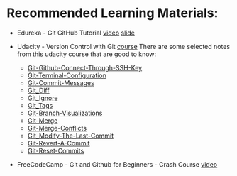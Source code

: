 # Recommended Learning Materials:
* Edureka - Git GitHub Tutorial [video](https://www.youtube.com/watch?v=xuB1Id2Wxak) [slide](supplements/Git-and-Github-tutorial.pdf)

* Udacity - Version Control with Git [course](https://classroom.udacity.com/courses/ud123)
  There are some selected notes from this udacity course that are good to know: 
  * [Git-Github-Connect-Through-SSH-Key](supplements/00_Git-Github-Connect-Through-SSH-Key.md) 
  * [Git-Terminal-Configuration](supplements/01_Git-Terminal-Configuration.md)
  * [Git-Commit-Messages](supplements/02_Git-Commit-Messages.md)
  * [Git_Diff](supplements/03_Git_Diff.md)
  * [Git_Ignore](supplements/04_Git_Ignore.md)
  * [Git_Tags](supplements/05_Git_Tags.md)
  * [Git-Branch-Visualizations](supplements/06_Git-Branch-Visualizations.md)
  * [Git-Merge](supplements/07_Git-Merge.md)
  * [Git-Merge-Conflicts](supplements/08_Git-Merge-Conflicts.md)
  * [Git_Modify-The-Last-Commit](supplements/09_Git_Modify-The-Last-Commit.md)
  * [Git-Revert-A-Commit](supplements/10_Git-Revert-A-Commit.md)
  * [Git-Reset-Commits](supplements/11_Git-Reset-Commits.md)

* FreeCodeCamp - Git and Github for Beginners - Crash Course [video](https://www.youtube.com/watch?v=RGOj5yH7evk)


